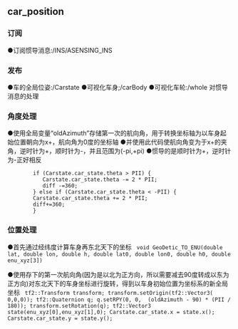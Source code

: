 ## car_position
### 订阅
●订阅惯导消息:/INS/ASENSING_INS
### 发布
●车的全局位姿:/Carstate
●可视化车身;/carBody
●可视化车轮:/whole
对惯导消息的处理
### 角度处理
●使用全局变量“oldAzimuth”存储第一次的航向角，用于转换坐标轴为以车身起始位置朝向为x+，航向角为0度的坐标轴
●并使用此代码使航向角变为于x+的夹角，逆时针为+，顺时针为-，并且范围为(-pi,+pi)
●惯导的是顺时针为+，逆时针为-正好相反
``` Carstate.car_state.theta =  - (msgs->azimuth - oldAzimuth)*PII/180; 
        if (Carstate.car_state.theta > PII) {
           Carstate.car_state.theta -= 2 * PII;
           diff -=360;
        } else if (Carstate.car_state.theta < -PII) {
        Carstate.car_state.theta += 2 * PII;
        diff+=360;
        }
``` 
### 位置处理
●首先通过经纬度计算车身再东北天下的坐标
``` void GeoDetic_TO_ENU(double lat, double lon, double h, double lat0, double lon0, double h0, double enu_xyz[3])``` 

●使用存下的第一次航向角(因为是以北为正方向，所以需要减去90度转成以东为正方向)对东北天下的车身坐标进行旋转，得到以车身初始位置为坐标系的新全局坐标
    ``` tf2::Transform transform;
    transform.setOrigin(tf2::Vector3( 0,0,0));
    tf2::Quaternion q;
    q.setRPY(0, 0,  (oldAzimuth - 90) * (PII / 180));
    transform.setRotation(q);
    tf2::Vector3 state(enu_xyz[0],enu_xyz[1],0);
    Carstate.car_state.x = state.x();
    Carstate.car_state.y = state.y();``` 

